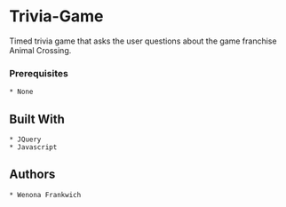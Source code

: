# Trivia-Game
Timed trivia game that asks the user questions about the game franchise Animal Crossing. 

### Prerequisites

    * None

## Built With

    * JQuery
    * Javascript

## Authors

    * Wenona Frankwich
